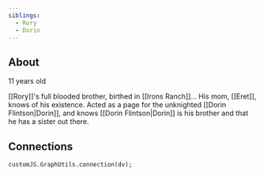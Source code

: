 ```yaml
---
siblings:
  - Rory
  - Dorin
---
```

## About

11 years old

[[Rory]]'s full blooded brother, birthed in [[Irons Ranch]]... His mom, [[Eret]], knows of his existence. Acted as a page for the unknighted [[Dorin Flintson|Dorin]], and knows [[Dorin Flintson|Dorin]] is his brother and that he has a sister out there.

## Connections

```dataviewjs
customJS.GraphUtils.connection(dv);
```
